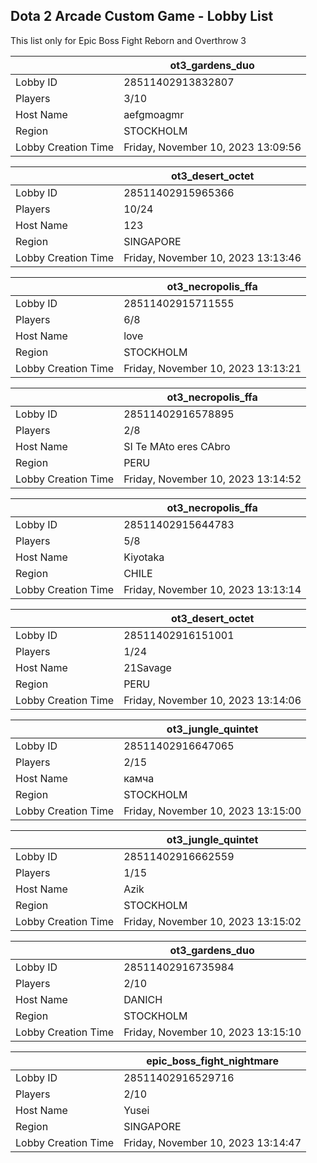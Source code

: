 ## Dota 2 Arcade Custom Game - Lobby List

This list only for Epic Boss Fight Reborn and Overthrow 3

|  | ot3_gardens_duo |
| ------ | ------ |
| Lobby ID | 28511402913832807 |
| Players | 3/10 |
| Host Name | aefgmoagmr |
| Region | STOCKHOLM |
| Lobby Creation Time | Friday, November 10, 2023 13:09:56 |


|  | ot3_desert_octet |
| ------ | ------ |
| Lobby ID | 28511402915965366 |
| Players | 10/24 |
| Host Name | 123 |
| Region | SINGAPORE |
| Lobby Creation Time | Friday, November 10, 2023 13:13:46 |


|  | ot3_necropolis_ffa |
| ------ | ------ |
| Lobby ID | 28511402915711555 |
| Players | 6/8 |
| Host Name | love |
| Region | STOCKHOLM |
| Lobby Creation Time | Friday, November 10, 2023 13:13:21 |


|  | ot3_necropolis_ffa |
| ------ | ------ |
| Lobby ID | 28511402916578895 |
| Players | 2/8 |
| Host Name | SI Te MAto eres CAbro |
| Region | PERU |
| Lobby Creation Time | Friday, November 10, 2023 13:14:52 |


|  | ot3_necropolis_ffa |
| ------ | ------ |
| Lobby ID | 28511402915644783 |
| Players | 5/8 |
| Host Name | Kiyotaka |
| Region | CHILE |
| Lobby Creation Time | Friday, November 10, 2023 13:13:14 |


|  | ot3_desert_octet |
| ------ | ------ |
| Lobby ID | 28511402916151001 |
| Players | 1/24 |
| Host Name | 21Savage |
| Region | PERU |
| Lobby Creation Time | Friday, November 10, 2023 13:14:06 |


|  | ot3_jungle_quintet |
| ------ | ------ |
| Lobby ID | 28511402916647065 |
| Players | 2/15 |
| Host Name | камча |
| Region | STOCKHOLM |
| Lobby Creation Time | Friday, November 10, 2023 13:15:00 |


|  | ot3_jungle_quintet |
| ------ | ------ |
| Lobby ID | 28511402916662559 |
| Players | 1/15 |
| Host Name | Azik |
| Region | STOCKHOLM |
| Lobby Creation Time | Friday, November 10, 2023 13:15:02 |


|  | ot3_gardens_duo |
| ------ | ------ |
| Lobby ID | 28511402916735984 |
| Players | 2/10 |
| Host Name | DANICH |
| Region | STOCKHOLM |
| Lobby Creation Time | Friday, November 10, 2023 13:15:10 |


|  | epic_boss_fight_nightmare |
| ------ | ------ |
| Lobby ID | 28511402916529716 |
| Players | 2/10 |
| Host Name | Yusei |
| Region | SINGAPORE |
| Lobby Creation Time | Friday, November 10, 2023 13:14:47 |


